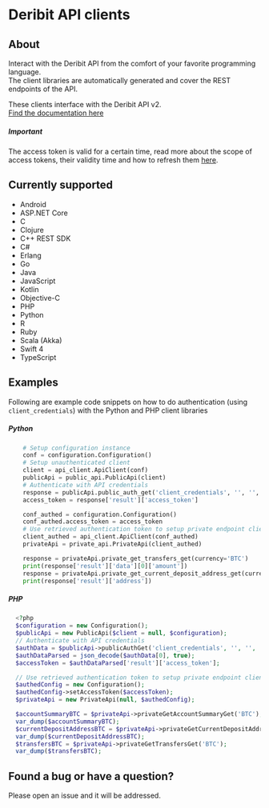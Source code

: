 # Deribit API clients

## About
Interact with the Deribit API from the comfort of your favorite programming language.   
The client libraries are automatically generated and cover the REST endpoints of the API.

These clients interface with the Deribit API v2.   
[Find the documentation here](https://docs.deribit.com/v2/#deribit-api-v2-0-0)

##### Important
The access token is valid for a certain time, read more about the scope of access tokens, their validity time and how to refresh them [here](https://docs.deribit.com/v2/#authentication-2).

## Currently supported

* Android
* ASP.NET Core
* C
* Clojure
* C++ REST SDK
* C#
* Erlang
* Go
* Java
* JavaScript
* Kotlin
* Objective-C
* PHP
* Python
* R
* Ruby
* Scala (Akka)
* Swift 4
* TypeScript


## Examples

Following are example code snippets on how to do authentication (using `client_credentials`) with the Python and PHP client libraries

##### Python
```python
    # Setup configuration instance
    conf = configuration.Configuration()
    # Setup unauthenticated client
    client = api_client.ApiClient(conf)
    publicApi = public_api.PublicApi(client)
    # Authenticate with API credentials
    response = publicApi.public_auth_get('client_credentials', '', '', 'API_ACCESS_KEY', 'API_SECRET_KEY', '', '', '', scope='session:test wallet:read')
    access_token = response['result']['access_token']

    conf_authed = configuration.Configuration()
    conf_authed.access_token = access_token
    # Use retrieved authentication token to setup private endpoint client
    client_authed = api_client.ApiClient(conf_authed)
    privateApi = private_api.PrivateApi(client_authed)

    response = privateApi.private_get_transfers_get(currency='BTC')
    print(response['result']['data'][0]['amount'])
    response = privateApi.private_get_current_deposit_address_get(currency='BTC')
    print(response['result']['address'])
```
##### PHP
```php
  <?php
  $configuration = new Configuration();
  $publicApi = new PublicApi($client = null, $configuration);
  // Authenticate with API credentials
  $authData = $publicApi->publicAuthGet('client_credentials', '', '', 'API_ACCESS_KEY', 'API_SECRET_KEY', '', '', '', null, null, 'session:test wallet:read');
  $authDataParsed = json_decode($authData[0], true);
  $accessToken = $authDataParsed['result']['access_token'];

  // Use retrieved authentication token to setup private endpoint client
  $authedConfig = new Configuration();
  $authedConfig->setAccessToken($accessToken);
  $privateApi = new PrivateApi(null, $authedConfig);

  $accountSummaryBTC = $privateApi->privateGetAccountSummaryGet('BTC');
  var_dump($accountSummaryBTC);
  $currentDepositAddressBTC = $privateApi->privateGetCurrentDepositAddressGet('BTC');
  var_dump($currentDepositAddressBTC);
  $transfersBTC = $privateApi->privateGetTransfersGet('BTC');
  var_dump($transfersBTC);
```

## Found a bug or have a question?
Please open an issue and it will be addressed.
